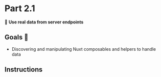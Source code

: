 # Part 2.1

🚀 **Use real data from server endpoints**

## Goals 🎯

-   Discovering and manipulating Nuxt composables and helpers to handle data

## Instructions
